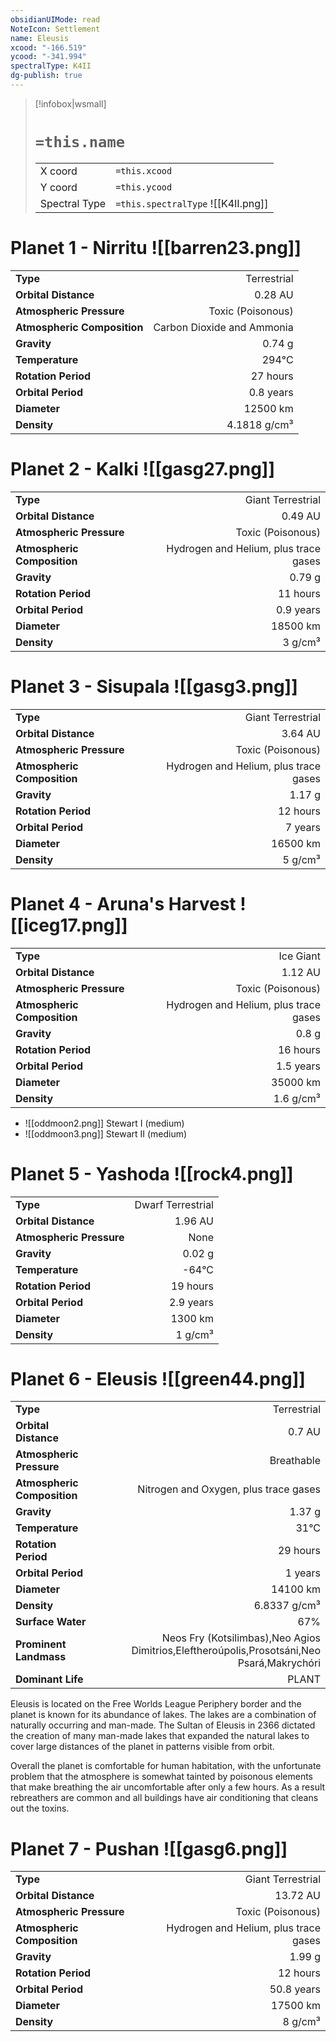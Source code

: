 ```yaml
---
obsidianUIMode: read
NoteIcon: Settlement
name: Eleusis
xcood: "-166.519"
ycood: "-341.994"
spectralType: K4II
dg-publish: true
---
```

> [!infobox|wsmall]
> # `=this.name`
> | | |
> | - | - |
> | X coord | `=this.xcood` |
> | Y coord| `=this.ycood` |
> | Spectral Type | `=this.spectralType` ![[K4II.png]] |

# Planet 1 - Nirritu ![[barren23.png]]
|                             |                           |
| --------------------------- | -------------------------:|
| **Type**                    |             Terrestrial |
| **Orbital Distance**        |   0.28 AU |
| **Atmospheric Pressure**    |       Toxic (Poisonous) |
| **Atmospheric Composition** |      Carbon Dioxide and Ammonia |
| **Gravity**                 |        0.74 g |
| **Temperature**             |    294°C |
| **Rotation Period**         |  27 hours |
| **Orbital Period** | 0.8 years |
| **Diameter**                |      12500 km | 
| **Density**                 |    4.1818 g/cm³ |





# Planet 2 - Kalki ![[gasg27.png]]
|                             |                           |
| --------------------------- | -------------------------:|
| **Type**                    |             Giant Terrestrial |
| **Orbital Distance**        |   0.49 AU |
| **Atmospheric Pressure**    |       Toxic (Poisonous) |
| **Atmospheric Composition** |      Hydrogen and Helium, plus trace gases |
| **Gravity**                 |        0.79 g |
| **Rotation Period**         |  11 hours |
| **Orbital Period** | 0.9 years |
| **Diameter**                |      18500 km | 
| **Density**                 |    3 g/cm³ |





# Planet 3 - Sisupala ![[gasg3.png]]
|                             |                           |
| --------------------------- | -------------------------:|
| **Type**                    |             Giant Terrestrial |
| **Orbital Distance**        |   3.64 AU |
| **Atmospheric Pressure**    |       Toxic (Poisonous) |
| **Atmospheric Composition** |      Hydrogen and Helium, plus trace gases |
| **Gravity**                 |        1.17 g |
| **Rotation Period**         |  12 hours |
| **Orbital Period** | 7 years |
| **Diameter**                |      16500 km | 
| **Density**                 |    5 g/cm³ |





# Planet 4 - Aruna's Harvest ![[iceg17.png]]
|                             |                           |
| --------------------------- | -------------------------:|
| **Type**                    |             Ice Giant |
| **Orbital Distance**        |   1.12 AU |
| **Atmospheric Pressure**    |       Toxic (Poisonous) |
| **Atmospheric Composition** |      Hydrogen and Helium, plus trace gases |
| **Gravity**                 |        0.8 g |
| **Rotation Period**         |  16 hours |
| **Orbital Period** | 1.5 years |
| **Diameter**                |      35000 km | 
| **Density**                 |    1.6 g/cm³ |



- ![[oddmoon2.png]] Stewart I (medium)
- ![[oddmoon3.png]] Stewart II (medium)


# Planet 5 - Yashoda ![[rock4.png]]
|                             |                           |
| --------------------------- | -------------------------:|
| **Type**                    |             Dwarf Terrestrial |
| **Orbital Distance**        |   1.96 AU |
| **Atmospheric Pressure**    |       None |
| **Gravity**                 |        0.02 g |
| **Temperature**             |    -64°C |
| **Rotation Period**         |  19 hours |
| **Orbital Period** | 2.9 years |
| **Diameter**                |      1300 km | 
| **Density**                 |    1 g/cm³ |





# Planet 6 - Eleusis ![[green44.png]]
|                             |                           |
| --------------------------- | -------------------------:|
| **Type**                    |             Terrestrial |
| **Orbital Distance**        |   0.7 AU |
| **Atmospheric Pressure**    |       Breathable |
| **Atmospheric Composition** |      Nitrogen and Oxygen, plus trace gases |
| **Gravity**                 |        1.37 g |
| **Temperature**             |    31°C |
| **Rotation Period**         |  29 hours |
| **Orbital Period** | 1 years |
| **Diameter**                |      14100 km | 
| **Density**                 |    6.8337 g/cm³ |
| **Surface Water**           |           67% | 
| **Prominent Landmass**      |         Neos Fry (Kotsilimbas),Neo Agios Dimitrios,Eleftheroúpolis,Prosotsáni,Neo Psará,Makrychóri | 
| **Dominant Life**           |         PLANT |

Eleusis is located on the Free Worlds League Periphery border and the planet is known for its abundance of lakes. The lakes are a combination of naturally occurring and man-made. The Sultan of Eleusis in 2366 dictated the creation of many man-made lakes that expanded the natural lakes to cover large distances of the planet in patterns visible from orbit.

Overall the planet is comfortable for human habitation, with the unfortunate problem that the atmosphere is somewhat tainted by poisonous elements that make breathing the air uncomfortable after only a few hours. As a result rebreathers are common and all buildings have air conditioning that cleans out the toxins.



# Planet 7 - Pushan ![[gasg6.png]]
|                             |                           |
| --------------------------- | -------------------------:|
| **Type**                    |             Giant Terrestrial |
| **Orbital Distance**        |   13.72 AU |
| **Atmospheric Pressure**    |       Toxic (Poisonous) |
| **Atmospheric Composition** |      Hydrogen and Helium, plus trace gases |
| **Gravity**                 |        1.99 g |
| **Rotation Period**         |  12 hours |
| **Orbital Period** | 50.8 years |
| **Diameter**                |      17500 km | 
| **Density**                 |    8 g/cm³ |





